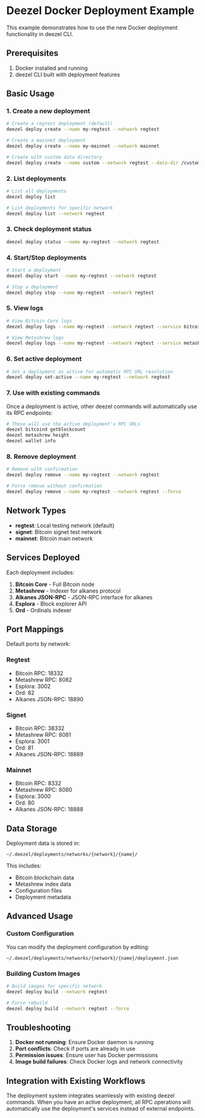 # Deezel Docker Deployment Example

This example demonstrates how to use the new Docker deployment functionality in deezel CLI.

## Prerequisites

1. Docker installed and running
2. deezel CLI built with deployment features

## Basic Usage

### 1. Create a new deployment

```bash
# Create a regtest deployment (default)
deezel deploy create --name my-regtest --network regtest

# Create a mainnet deployment
deezel deploy create --name my-mainnet --network mainnet

# Create with custom data directory
deezel deploy create --name custom --network regtest --data-dir /custom/path
```

### 2. List deployments

```bash
# List all deployments
deezel deploy list

# List deployments for specific network
deezel deploy list --network regtest
```

### 3. Check deployment status

```bash
deezel deploy status --name my-regtest --network regtest
```

### 4. Start/Stop deployments

```bash
# Start a deployment
deezel deploy start --name my-regtest --network regtest

# Stop a deployment
deezel deploy stop --name my-regtest --network regtest
```

### 5. View logs

```bash
# View Bitcoin Core logs
deezel deploy logs --name my-regtest --network regtest --service bitcoin --tail 50

# View Metashrew logs
deezel deploy logs --name my-regtest --network regtest --service metashrew --tail 100
```

### 6. Set active deployment

```bash
# Set a deployment as active for automatic RPC URL resolution
deezel deploy set-active --name my-regtest --network regtest
```

### 7. Use with existing commands

Once a deployment is active, other deezel commands will automatically use its RPC endpoints:

```bash
# These will use the active deployment's RPC URLs
deezel bitcoind getblockcount
deezel metashrew height
deezel wallet info
```

### 8. Remove deployment

```bash
# Remove with confirmation
deezel deploy remove --name my-regtest --network regtest

# Force remove without confirmation
deezel deploy remove --name my-regtest --network regtest --force
```

## Network Types

- **regtest**: Local testing network (default)
- **signet**: Bitcoin signet test network
- **mainnet**: Bitcoin main network

## Services Deployed

Each deployment includes:

1. **Bitcoin Core** - Full Bitcoin node
2. **Metashrew** - Indexer for alkanes protocol
3. **Alkanes JSON-RPC** - JSON-RPC interface for alkanes
4. **Esplora** - Block explorer API
5. **Ord** - Ordinals indexer

## Port Mappings

Default ports by network:

### Regtest
- Bitcoin RPC: 18332
- Metashrew RPC: 8082
- Esplora: 3002
- Ord: 82
- Alkanes JSON-RPC: 18890

### Signet
- Bitcoin RPC: 38332
- Metashrew RPC: 8081
- Esplora: 3001
- Ord: 81
- Alkanes JSON-RPC: 18889

### Mainnet
- Bitcoin RPC: 8332
- Metashrew RPC: 8080
- Esplora: 3000
- Ord: 80
- Alkanes JSON-RPC: 18888

## Data Storage

Deployment data is stored in:
```
~/.deezel/deployments/networks/{network}/{name}/
```

This includes:
- Bitcoin blockchain data
- Metashrew index data
- Configuration files
- Deployment metadata

## Advanced Usage

### Custom Configuration

You can modify the deployment configuration by editing:
```
~/.deezel/deployments/networks/{network}/{name}/deployment.json
```

### Building Custom Images

```bash
# Build images for specific network
deezel deploy build --network regtest

# Force rebuild
deezel deploy build --network regtest --force
```

## Troubleshooting

1. **Docker not running**: Ensure Docker daemon is running
2. **Port conflicts**: Check if ports are already in use
3. **Permission issues**: Ensure user has Docker permissions
4. **Image build failures**: Check Docker logs and network connectivity

## Integration with Existing Workflows

The deployment system integrates seamlessly with existing deezel commands. When you have an active deployment, all RPC operations will automatically use the deployment's services instead of external endpoints.